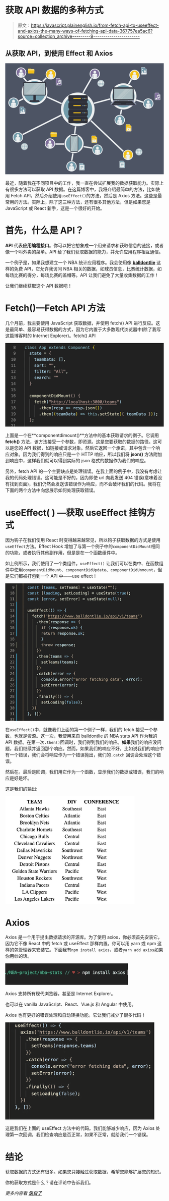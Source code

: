 # 获取 API 数据的多种方式

> 原文：<https://javascript.plainenglish.io/from-fetch-api-to-useeffect-and-axios-the-many-ways-of-fetching-api-data-367757ea5ac6?source=collection_archive---------9----------------------->

## 从获取 API，到使用 Effect 和 Axios

![](img/58234d4bd92f03d6192015c1ab5b04eb.png)

最近，随着我在不同项目中的工作，我一直在尝试扩展我的数据获取能力。实际上有很多方法可以获取 API 数据。在这篇博客中，我将介绍最简单的方法，比如使用 Fetch API，然后介绍使用`useEffect()`的方法，然后是 Axios 方法。这些是最常用的方法。实际上，除了这三种方法，还有很多其他方法，但是如果您是 JavaScript 或 React 新手，这是一个很好的开始。

# 首先，什么是 API？

**API** 代表**应用编程接口**。你可以把它想象成一个用来请求和获取信息的链接，或者像一个叫外卖的菜单。API 给了我们获取数据的能力，并允许应用程序相互通信。

一个例子是，如果我想建立一个 NBA 统计应用程序。我会使用像 [**balldontlie**](https://www.balldontlie.io/#introduction) 这样的免费 API，它允许我访问 NBA 相关的数据，如球员信息，比赛统计数据，如每场比赛的得分，每场比赛的盖帽等。API 让我们避免了大量收集数据的工作！

让我们继续获取这个 API 数据吧！

# Fetch()—Fetch API 方法

几个月前，我主要使用 JavaScript 获取数据，并使用 fetch() API 进行反应。这是最简单、最容易获得数据的方式，因为它内置于大多数现代浏览器中(除了我写这篇博客时的 Internet Explorer)。fetch() API

![](img/70653109ad2796f25824a2f969d9e75e.png)

上面是一个在**componentdimount()**方法中的基本获取请求的例子。它调用 **fetch()** 方法，该方法接受一个参数，即资源。这是您要获取的数据的路径。这可以是您的 API 数据，如链接或请求对象。然后它返回一个承诺，其中包含一个响应对象。因为我们得到的响应只是一个 HTTP 响应，所以我们将 **json()** 方法附加到响应中，这样我们就可以得到实际的 json 格式的数据作为我们的响应。

另外，fetch API 的一个主要缺点是处理错误。在我上面的例子中，我没有考虑让我的代码处理错误。这可能是不好的，因为即使 url 向我发送 404 错误(意味着没有找到页面)，我们仍然会发送该错误作为响应，而不会破坏我们的代码。我将在下面的两个方法中向您展示如何处理获取错误。

# useEffect( ) —获取 useEffect 挂钩方式

因为钩子在我们使用 React 时变得越来越常见，所以钩子获取数据的方式是使用`useEffect`方法。Effect Hook 增加了与第一个例子中的`componentDidMount`相同的功能，或者执行其他副作用，但是是在一个函数组件中。

如上例所示，我们使用了一个类组件。`useEffect()` 让我们可以在类中、在函数组件中使用`componentDidMount`、`componentDidUpdate`、`componentDidUnmount`，但是它们都被打包到一个 API 中——use effect！

![](img/25fce74757377e8d7ace60b0614f47d5.png)

在`useEffect()`中，就像我们上面的第一个例子一样，我们的 fetch 接受一个参数，也就是资源。这一次，我使用来自 balldontlie 的 NBA stats API 作为我的 API 数据。在第一次`.then()`回调时，我们得到我们的响应。**如果**我们的响应没问题，我们继续并返回那个响应。然而，如果我们的响应不好，比如说我们的响应中有一个错误，我们会将响应作为一个错误抛出，我们的`.catch` 回调会处理这个错误。

然后在。最后是回调，我们用它作为一个函数，显示我们的数据或错误，我们的响应是好是坏。

这是我们的输出:

![](img/d161b4bd7a701cafa7d9226c1ccfd8fb.png)

# Axios

Axios 是一个用于提出数据请求的开源库。为了使用 axios，你必须首先安装它，因为它不像 React 中的 fetch 或 useEffect 那样内置。你可以用 yarn 或 npm 这样的包管理器来安装它。下面我有`npm install axios`，或者`yarn add axios`如果你用纱的话。

![](img/5fc83fdb9642a90ff3795e6b909fdab1.png)

Axios 支持所有现代浏览器，甚至是 Internet Explorer。

也可以在 vanilla JavaScript、React、Vue.js 和 Angular 中使用。

Axios 也有更好的错误处理和自动转换功能。它让我们减少了很多代码！

![](img/2d5e5f36a9167e7597edd2230f908ad9.png)

这是我们在上面的 useEffect 方法中的代码。我们能够减少响应，因为 Axios 处理第一次回调，我们检查响应是否正常，如果不正常，就给我们一个错误。

# **结论**

获取数据的方式还有很多。如果您只接触过获取数据，希望您能够扩展您的知识。

你的获取方式是什么？请在评论中告诉我们。

*更多内容看* [***说白了***](http://plainenglish.io)